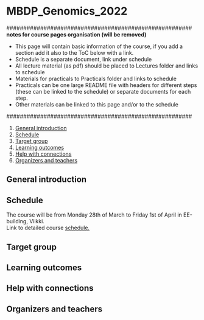 # MBDP_Genomics_2022

#######################################################  
__notes for course pages organisation (will be removed)__
- This page will contain basic information of the course, if you add a section add it also to the ToC below with a link.
- Schedule is a separate document, link under schedule
- All lecture material (as pdf) should be placed to Lectures folder and links to schedule
- Materials for practicals to Practicals folder and links to schedule
- Practicals can be one large README file with headers for different steps (these can be linked to the schedule) or separate documents for each step.
- Other materials can be linked to this page and/or to the schedule

#######################################################   

1. [General introduction](#General-introduction)
2. [Schedule](#Schedule)
3. [Target group](#target-group)
4. [Learning outcomes](#learning-outcomes)
5. [Help with connections](#help-with-connections)
7. [Organizers and teachers](#Organizers-and-teachers)

## General introduction

## Schedule

The course will be from Monday 28th of March to Friday 1st of April in EE-building, Viikki.  
Link to detailed course [schedule.](Schedule.md)

## Target group

## Learning outcomes

## Help with connections

## Organizers and teachers
